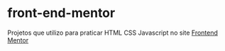 # front-end-mentor

Projetos que utilizo para praticar HTML CSS Javascript no site [Frontend Mentor](https://www.frontendmentor.io/home)

